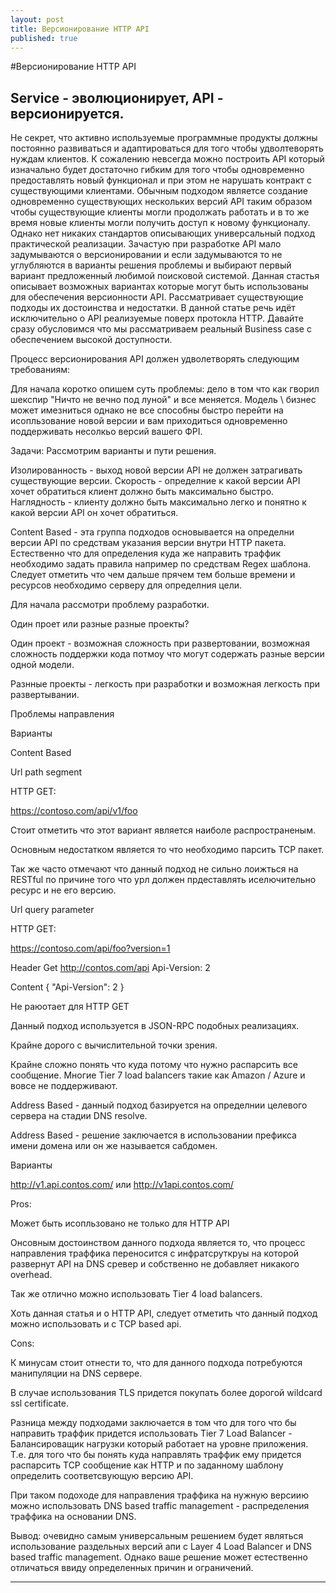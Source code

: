 ```yaml
---
layout: post
title: Версионирование HTTP API
published: true
---
```

#Версионирование HTTP API

## Service - эволюционирует, API - версионируется.
 
Не секрет, что активно используемые программные продукты должны постоянно развиваться и адаптироваться для того чтобы удволтеворять нуждам клиентов. К сожалению невсегда можно построить API который изначально будет достаточно гибким для того чтобы одновременно предоставлять новый функционал и при этом не нарушать контракт с существующими клиентами. Обычным подходом являетсе создание одновременно существующих нескольких версий API  таким образом чтобы существующие клиенты могли продолжать работать и в то же время новые клиенты могли получить доступ к новому функционалу. Однако нет никаких стандартов описывающих универсальный подход практической реализации. Зачастую при разработке API мало задумываются о версионировании и если  задумываются то не углубляются в варианты решения проблемы и выбирают первый вариант предложенный любимой поисковой системой. 
	Данная стастья описывает возможных вариантах которые могут быть использованы для обеспечения версионности API. Рассматривает существующие подходы их достоинства и недостатки. В данной статье речь идёт исключительно о API реализуемые поверх протокла HTTP. Давайте сразу обусловимся что мы рассматриваем реальный Business case с обеспечением высокой доступности.
    

Процесс версионирования API должен удволетворять следующим требованиям: 

Для начала коротко опишем суть проблемы: дело в том что как гворил шекспир "Ничто не вечно под луной" и все меняется. Модель \ бизнес может имезниться однако не все способны быстро перейти на исопльзование новой версии и вам приходиться одновременно поддерживать несолкьо версий вашего ФPI. 

 

Задачи: 
Рассмотрим варианты и пути решения.

Изолированность - выход новой версии API не должен затрагивать существующие версии.
Скорость - определние к какой версии API хочет обратиться клиент должно быть максимально быстро. 
Наглядность - клиенту должно быть максимально легко и понятно к какой версии API он хочет обратиться. 


Content Based - эта группа подходов основывается на определни версии API по средствам указания версии внутри HTTP пакета. Естественно что для определения куда же направить траффик необходимо задать правила например по средствам Regex шаблона. Следует отметить что чем дальше прячем тем больше времени и ресурсов необходимо серверу для определния цели. 

Для начала рассмотри проблему разработки. 

Один проет или разные разные проекты? 

Один проект - возможная сложность при развертовании, возможная сложность поддержки кода потмоу что могут содержать разные версии одной модели. 

Разнные проекты - легкость при разработки и возможная легкость при развертывании. 

Проблемы направления  

Варианты 

Content Based 

Url path segment  

HTTP GET: 

https://contoso.com/api/v1/foo 

Стоит отметить что этот вариант является наиболе распространеным. 

Основным недостатком является то что необходимо парсить TCP пакет. 

Так же часто отмечают что данный подход не сильно лоижться на RESTful по причине того что урл должен прдеставлять иселючительно ресурс и не его версию. 

Url query parameter 

HTTP GET: 

https://contoso.com/api/foo?version=1 

Header Get http://contos.com/api Api-Version: 2 

Content 
{ 
"Api-Version": 2 
} 


Не раюотает для HTTP GET 

Данный подход используется в JSON-RPC подобных реализациях. 

Крайне дорого с вычислительной точки зрения. 

Крайне сложно понять что куда потому что нужно распарсить все сообщение. 
Многие Tier 7 load balancers такие как Amazon / Azure и вовсе не поддерживают. 

Address Based - данный подход базируется на определнии целевого сервера на стадии DNS resolve.  

Address Based - решение заключается  в использовании префикса имени домена или он же называется сабдомен. 

Варианты 

http://v1.api.contos.com/ или http://v1api.contos.com/ 

Pros: 

Может быть исопльзовано не только для HTTP API 

Онсовным достоинством данного подхода является то, что процесс направления траффика переносится с инфратсруткруы на которой развернут API на DNS сревер и собственно не добавляет никакого overhead. 

Так же отлично можно использовать Tier 4 load balancers. 

Хоть данная статья и о HTTP API, следует отметить что данный подход можно использовать и с TCP based api. 

Cons: 

К минусам стоит отнести то, что для данного подхода потребуются манипуляции на DNS сервере. 

В случае использования TLS придется покупать более дорогой wildcard ssl certificate. 

Разница между подходами заключается в том что для того что бы направить траффик придется использовать Tier 7 Load Balancer - Балансироващик нагрузки который работает на уровне приложения. Т.е. для того что бы понять куда направлять траффик ему придется распарсить TCP сообщение как HTTP и по заданному шаблону определить соответсвующую версию API. 

При таком подоходе для направления траффика на нужную версиию можно использовать DNS based traffic management - распределения траффика на основании DNS. 

Вывод: очевидно самым универсальным решением будет являться использование раздельных версий апи с Layer 4 Load Balancer и DNS based traffic management. Однако ваше решение может естественно отличаться ввиду определенных причин и ограничений.

----
